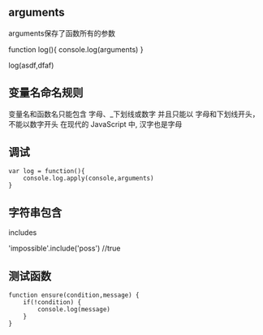 arguments
-----------
arguments保存了函数所有的参数

function log(){
    console.log(arguments)
}

log(asdf,dfaf)


 变量名命名规则
-------------
 变量名和函数名只能包含 字母、_下划线或数字
 并且只能以 字母和下划线开头，不能以数字开头
 在现代的 JavaScript 中, 汉字也是字母


 调试
--------

    var log = function(){
        console.log.apply(console,arguments)
    }

字符串包含
--------

includes

'impossible'.include('poss') //true

测试函数
------

    function ensure(condition,message) {
        if(!condition) {
            console.log(message)
        }
    }


